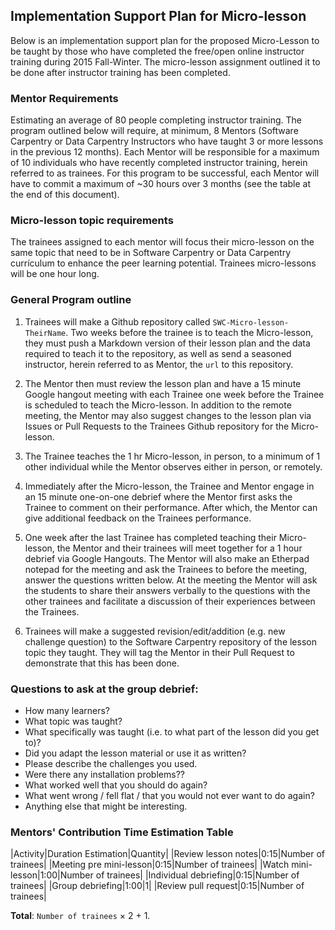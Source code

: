 ## Implementation Support Plan for Micro-lesson

Below is an implementation support plan for the proposed Micro-Lesson to be taught by 
those who have completed the free/open online instructor training during 2015 Fall-Winter.
The micro-lesson assignment outlined it to be done after instructor training has been completed.

### Mentor Requirements
Estimating an average of 80 people completing instructor training.
The program outlined below will require, at minimum, 8 Mentors
(Software Carpentry or Data Carpentry Instructors who have taught 3 or more lessons in the previous 12 months).
Each Mentor will be responsible for a maximum of 10 individuals who have recently completed instructor 
training, herein referred to as trainees. For this program to be successful, each Mentor 
will have to commit a maximum of ~30 hours over 3 months
(see the table at the end of this document). 

### Micro-lesson topic requirements
The trainees assigned to each mentor will focus their micro-lesson on the same topic
that need to be in Software Carpentry or Data Carpentry currículum
to enhance the peer learning potential.
Trainees micro-lessons will be one hour long.

### General Program outline
1. Trainees will make a Github repository called `SWC-Micro-lesson-TheirName`. Two weeks 
before the trainee is to teach the Micro-lesson, they must push a Markdown version of 
their lesson plan and the data required to teach it to the repository, as well as send a 
seasoned instructor, herein referred to as Mentor, the `url` to this repository.

2. The Mentor then must review the lesson plan and have a 15 minute Google hangout meeting
with each Trainee one week before the Trainee is scheduled to teach the Micro-lesson. In
addition to the remote meeting, the Mentor may also suggest changes to the lesson plan 
via Issues or Pull Requests to the Trainees Github repository for the Micro-lesson.

3. The Trainee teaches the 1 hr Micro-lesson, in person, to a minimum of 1 other 
individual while the Mentor observes either in person, or remotely. 

4. Immediately after the Micro-lesson, the Trainee and Mentor engage in an 15 minute 
one-on-one debrief where the Mentor first asks the Trainee to comment on their 
performance. After which, the Mentor can give additional feedback on the Trainees 
performance.

5. One week after the last Trainee has completed teaching their Micro-lesson, the Mentor 
and their trainees will meet together for a 1 hour debrief via Google Hangouts. The Mentor 
will also make an Etherpad notepad for the meeting and ask the Trainees to before the 
meeting, answer the questions written below. At the meeting the Mentor will ask the 
students to share their answers verbally to the questions with the other trainees and 
facilitate a discussion of their experiences between the Trainees.

6. Trainees will make a suggested revision/edit/addition (e.g. new challenge question) to
the Software Carpentry repository of the lesson topic they taught. They will tag the 
Mentor in their Pull Request to demonstrate that this has been done.

### Questions to ask at the group debrief:

* How many learners? 
* What topic was taught? 
* What specifically was taught (i.e. to what part of the lesson did you get to)?
* Did you adapt the lesson material or use it as written?
* Please describe the challenges you used.
* Were there any installation problems??
* What worked well that you should do again?
* What went wrong / fell flat / that you would not ever want to do again?
* Anything else that might be interesting.

### Mentors' Contribution Time Estimation Table

|Activity|Duration Estimation|Quantity|
|Review lesson notes|0:15|Number of trainees|
|Meeting pre mini-lesson|0:15|Number of trainees|
|Watch mini-lesson|1:00|Number of trainees|
|Individual debriefing|0:15|Number of trainees|
|Group debriefing|1:00|1|
|Review pull request|0:15|Number of trainees|

**Total**: `Number of trainees` × 2 + 1.
